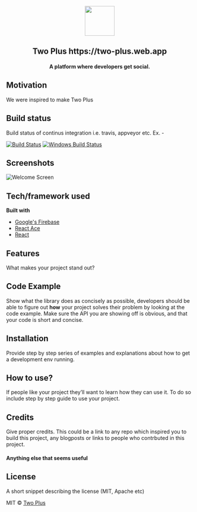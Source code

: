 <p align='center'>
  <img src="https://i.imgur.com/hX0ZymL.png" width="80" height="80"/>
</p>
 <h2 align='center' border-bottom='none'>Two Plus https://two-plus.web.app <h4 align='center'>A platform where developers get social.<h4></h2>

## Motivation

We were inspired to make Two Plus 

## Build status
Build status of continus integration i.e. travis, appveyor etc. Ex. - 

[![Build Status](https://travis-ci.org/akashnimare/foco.svg?branch=master)](https://travis-ci.org/akashnimare/foco)
[![Windows Build Status](https://ci.appveyor.com/api/projects/status/github/akashnimare/foco?branch=master&svg=true)](https://ci.appveyor.com/project/akashnimare/foco/branch/master)

## Screenshots
![Welcome Screen](https://thumbs.gfycat.com/PeriodicUnsightlyCondor-size_restricted.gif
)

## Tech/framework used

<b>Built with</b>
- [Google's Firebase](https://firebase.google.com/)
- [React Ace](https://github.com/securingsincity/react-ace#readme)
- [React](https://reactjs.org/)

## Features
What makes your project stand out?

## Code Example
Show what the library does as concisely as possible, developers should be able to figure out **how** your project solves their problem by looking at the code example. Make sure the API you are showing off is obvious, and that your code is short and concise.

## Installation
Provide step by step series of examples and explanations about how to get a development env running.

## How to use?
If people like your project they’ll want to learn how they can use it. To do so include step by step guide to use your project.

## Credits
Give proper credits. This could be a link to any repo which inspired you to build this project, any blogposts or links to people who contrbuted in this project. 

#### Anything else that seems useful

## License
A short snippet describing the license (MIT, Apache etc)

MIT © [Two Plus]()
